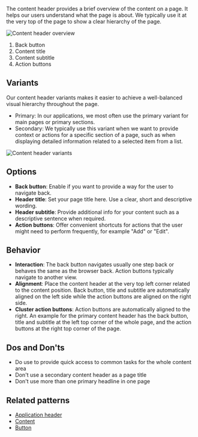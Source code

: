 The content header provides a brief overview of the content on a page. It helps our users understand what the page is about.
We typically use it at the very top of the page to show a clear hierarchy of the page.

![Content header overview](https://www.figma.com/file/wEptRgAezDU1z80Cn3eZ0o/iX-Pattern-Illustrations?type=design&node-id=2250-4784&mode=design&t=XmCepM9jPR9PImPw-4)
 
1. Back button 
2. Content title
3. Content subtitle
4. Action buttons

## Variants
Our content header variants makes it easier to achieve a well-balanced visual hierarchy throughout the page.

* Primary: In our applications, we most often use the primary variant for main pages or primary sections.
* Secondary: We typically use this variant when we want to provide context or actions for a specific section of a page, such as when displaying detailed information related to a selected item from a list.

![Content header variants](https://www.figma.com/file/wEptRgAezDU1z80Cn3eZ0o/iX-Pattern-Illustrations?type=design&node-id=2250-9102&mode=design&t=XmCepM9jPR9PImPw-4)

## Options
- **Back button**: Enable if you want to provide a way for the user to navigate back.
- **Header title**: Set your page title here. Use a clear, short and descriptive wording.
- **Header subtitle**: Provide additional info for your content such as a descriptive sentence when required.
- **Action buttons**: Offer convenient shortcuts for actions that the user might need to perform frequently, for example "Add" or "Edit".

## Behavior 
- **Interaction**: The back button navigates usually one step back or behaves the same as the browser back. Action buttons typically navigate to another view.
- **Alignment**: Place the content header at the very top left corner related to the content position. Back button, title and subtitle are automatically aligned on the left side while the action buttons are aligned on the right side.
- **Cluster action buttons**: Action buttons are automatically aligned to the right. An example for the primary content header has the back button, title and subtitle at the left top corner of the whole page, and the action buttons at the right top corner of the page.

## Dos and Don'ts
- Do use to provide quick access to common tasks for the whole content area
- Don't use a secondary content header as a page title
- Don't use more than one primary headline in one page

## Related patterns

- [Application header](./application-frame/application-header.md)
- [Content](./application-frame/content.md) 
- [Button](./buttons/button.md) 

